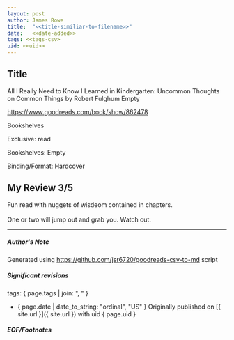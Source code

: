 ```yaml
---
layout: post
author: James Rowe
title:  "<<title-similiar-to-filename>>"
date:   <<date-added>>
tags: <<tags-csv>
uid: <<uid>>
---
```


<!-- highly dependent on how you personally use jekyll templates, and how you want this to show up -->

## Title

All I Really Need to Know I Learned in Kindergarten: Uncommon Thoughts on Common Things by Robert Fulghum
Empty 

https://www.goodreads.com/book/show/862478

Bookshelves

Exclusive: read

Bookshelves: Empty

Binding/Format: Hardcover

## My Review 3/5

Fun read with nuggets of wisdeom contained in chapters.<br/><br/>One or two will jump out and grab you. Watch out.

---

##### Author's Note

Generated using https://github.com/jsr6720/goodreads-csv-to-md script

##### Significant revisions

tags: { page.tags | join: ", " } <!-- todo move this somewhere -->

- { page.date | date_to_string: "ordinal", "US" } Originally published on [{ site.url }]({ site.url }) with uid { page.uid }

##### EOF/Footnotes
